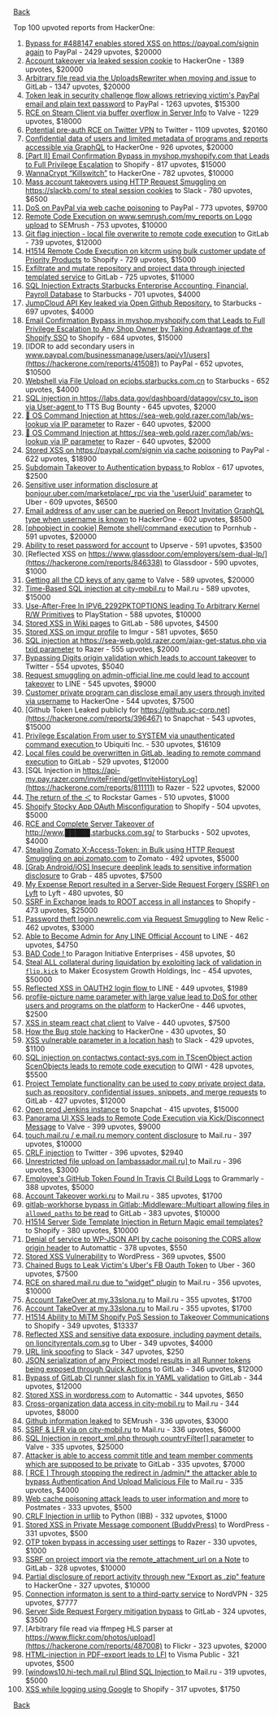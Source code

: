 [Back](../README.md)

Top 100 upvoted reports from HackerOne:

1. [Bypass for #488147 enables stored XSS on https://paypal.com/signin again](https://hackerone.com/reports/510152) to PayPal - 2429 upvotes, $20000
2. [Account takeover via leaked session cookie](https://hackerone.com/reports/745324) to HackerOne - 1389 upvotes, $20000
3. [Arbitrary file read via the UploadsRewriter when moving and issue](https://hackerone.com/reports/827052) to GitLab - 1347 upvotes, $20000
4. [Token leak in security challenge flow allows retrieving victim's PayPal email and plain text password](https://hackerone.com/reports/739737) to PayPal - 1263 upvotes, $15300
5. [RCE on Steam Client via buffer overflow in Server Info](https://hackerone.com/reports/470520) to Valve - 1229 upvotes, $18000
6. [Potential pre-auth RCE on Twitter VPN](https://hackerone.com/reports/591295) to Twitter - 1109 upvotes, $20160
7. [Confidential data of users and limited metadata of programs and reports accessible via GraphQL](https://hackerone.com/reports/489146) to HackerOne - 926 upvotes, $20000
8. [[Part II] Email Confirmation Bypass in myshop.myshopify.com that Leads to Full Privilege Escalation](https://hackerone.com/reports/796808) to Shopify - 817 upvotes, $15000
9. [WannaCrypt “Killswitch”](https://hackerone.com/reports/228648) to HackerOne - 782 upvotes, $10000
10. [Mass account takeovers using HTTP Request Smuggling on https://slackb.com/ to steal session cookies](https://hackerone.com/reports/737140) to Slack - 780 upvotes, $6500
11. [DoS on PayPal via web cache poisoning](https://hackerone.com/reports/622122) to PayPal - 773 upvotes, $9700
12. [Remote Code Execution on www.semrush.com/my_reports on Logo upload](https://hackerone.com/reports/403417) to SEMrush - 753 upvotes, $10000
13. [Git flag injection - local file overwrite to remote code execution](https://hackerone.com/reports/658013) to GitLab - 739 upvotes, $12000
14. [H1514 Remote Code Execution on kitcrm using bulk customer update of Priority Products](https://hackerone.com/reports/422944) to Shopify - 729 upvotes, $15000
15. [Exfiltrate and mutate repository and project data through injected templated service](https://hackerone.com/reports/446585) to GitLab - 725 upvotes, $11000
16. [SQL Injection Extracts Starbucks Enterprise Accounting, Financial, Payroll Database](https://hackerone.com/reports/531051) to Starbucks - 701 upvotes, $4000
17. [JumpCloud API Key leaked via Open Github Repository.](https://hackerone.com/reports/716292) to Starbucks - 697 upvotes, $4000
18. [Email Confirmation Bypass in myshop.myshopify.com that Leads to Full Privilege Escalation to Any Shop Owner by Taking Advantage of the Shopify SSO](https://hackerone.com/reports/791775) to Shopify - 684 upvotes, $15000
19. [IDOR to add secondary users in www.paypal.com/businessmanage/users/api/v1/users](https://hackerone.com/reports/415081) to PayPal - 652 upvotes, $10500
20. [Webshell via File Upload on ecjobs.starbucks.com.cn](https://hackerone.com/reports/506646) to Starbucks - 652 upvotes, $4000
21. [SQL injection in https://labs.data.gov/dashboard/datagov/csv_to_json via User-agent ](https://hackerone.com/reports/297478) to TTS Bug Bounty - 645 upvotes, $2000
22. [🐞 OS Command Injection at https://sea-web.gold.razer.com/lab/ws-lookup via IP parameter](https://hackerone.com/reports/821962) to Razer - 640 upvotes, $2000
23. [🐞 OS Command Injection at https://sea-web.gold.razer.com/lab/ws-lookup via IP parameter](https://hackerone.com/reports/821962) to Razer - 640 upvotes, $2000
24. [Stored XSS on https://paypal.com/signin via cache poisoning](https://hackerone.com/reports/488147) to PayPal - 622 upvotes, $18900
25. [Subdomain Takeover to Authentication bypass ](https://hackerone.com/reports/335330) to Roblox - 617 upvotes, $2500
26. [Sensitive user information disclosure at bonjour.uber.com/marketplace/_rpc via the 'userUuid' parameter](https://hackerone.com/reports/542340) to Uber - 609 upvotes, $6500
27. [Email address of any user can be queried on Report Invitation GraphQL type when username is known](https://hackerone.com/reports/792927) to HackerOne - 602 upvotes, $8500
28. [[phpobject in cookie] Remote shell/command execution](https://hackerone.com/reports/141956) to Pornhub - 591 upvotes, $20000
29. [Ability to reset password for account](https://hackerone.com/reports/322985) to Upserve  - 591 upvotes, $3500
30. [Reflected XSS on https://www.glassdoor.com/employers/sem-dual-lp/](https://hackerone.com/reports/846338) to Glassdoor - 590 upvotes, $1000
31. [Getting all the CD keys of any game](https://hackerone.com/reports/391217) to Valve - 589 upvotes, $20000
32. [Time-Based SQL injection at city-mobil.ru](https://hackerone.com/reports/868436) to Mail.ru - 589 upvotes, $15000
33. [Use-After-Free In IPV6_2292PKTOPTIONS leading To Arbitrary Kernel R/W Primitives](https://hackerone.com/reports/826026) to PlayStation - 588 upvotes, $10000
34. [Stored XSS in Wiki pages](https://hackerone.com/reports/526325) to GitLab - 586 upvotes, $4500
35. [Stored XSS on imgur profile](https://hackerone.com/reports/484434) to Imgur - 581 upvotes, $650
36. [SQL injection at https://sea-web.gold.razer.com/ajax-get-status.php via txid parameter](https://hackerone.com/reports/819738) to Razer - 555 upvotes, $2000
37. [Bypassing Digits origin validation which leads to account takeover](https://hackerone.com/reports/129873) to Twitter - 554 upvotes, $5040
38. [Request smuggling on admin-official.line.me could lead to account takeover](https://hackerone.com/reports/740037) to LINE - 545 upvotes, $9000
39. [Customer private program can disclose email any users through invited via username](https://hackerone.com/reports/807448) to HackerOne - 544 upvotes, $7500
40. [Github Token Leaked publicly for https://github.sc-corp.net](https://hackerone.com/reports/396467) to Snapchat - 543 upvotes, $15000
41. [Privilege Escalation From user to SYSTEM via unauthenticated command execution ](https://hackerone.com/reports/544928) to Ubiquiti Inc. - 530 upvotes, $16109
42. [Local files could be overwritten in GitLab, leading to remote command execution](https://hackerone.com/reports/587854) to GitLab - 529 upvotes, $12000
43. [SQL Injection in https://api-my.pay.razer.com/inviteFriend/getInviteHistoryLog](https://hackerone.com/reports/811111) to Razer - 522 upvotes, $2000
44. [The return of the ＜](https://hackerone.com/reports/639684) to Rockstar Games - 510 upvotes, $1000
45. [Shopify Stocky App OAuth Misconfiguration](https://hackerone.com/reports/740989) to Shopify - 504 upvotes, $5000
46. [RCE and Complete Server Takeover of http://www.█████.starbucks.com.sg/](https://hackerone.com/reports/502758) to Starbucks - 502 upvotes, $4000
47. [Stealing Zomato X-Access-Token: in Bulk using HTTP Request Smuggling on api.zomato.com](https://hackerone.com/reports/771666) to Zomato - 492 upvotes, $5000
48. [[Grab Android/iOS] Insecure deeplink leads to sensitive information disclosure](https://hackerone.com/reports/401793) to Grab - 485 upvotes, $7500
49. [My Expense Report resulted in a Server-Side Request Forgery (SSRF) on Lyft](https://hackerone.com/reports/885975) to Lyft - 480 upvotes, $0
50. [SSRF in Exchange leads to ROOT access in all instances](https://hackerone.com/reports/341876) to Shopify - 473 upvotes, $25000
51. [Password theft login.newrelic.com via Request Smuggling](https://hackerone.com/reports/498052) to New Relic - 462 upvotes, $3000
52. [Able to Become Admin for Any LINE Official Account](https://hackerone.com/reports/698579) to LINE - 462 upvotes, $4750
53. [BAD Code ! ](https://hackerone.com/reports/180074) to Paragon Initiative Enterprises - 458 upvotes, $0
54. [Steal ALL collateral during liquidation by exploiting lack of validation in `flip.kick`](https://hackerone.com/reports/684092) to Maker Ecosystem Growth Holdings, Inc - 454 upvotes, $50000
55. [Reflected XSS in OAUTH2 login flow ](https://hackerone.com/reports/697099) to LINE - 449 upvotes, $1989
56. [profile-picture name parameter with large value lead to DoS for other users and programs on the platform](https://hackerone.com/reports/764434) to HackerOne - 446 upvotes, $2500
57. [XSS in steam react chat client](https://hackerone.com/reports/409850) to Valve - 440 upvotes, $7500
58. [How the Bug stole hacking](https://hackerone.com/reports/762510) to HackerOne - 430 upvotes, $0
59. [XSS vulnerable parameter in a location hash](https://hackerone.com/reports/146336) to Slack - 429 upvotes, $1100
60. [SQL injection on contactws.contact-sys.com in TScenObject action ScenObjects leads to remote code execution](https://hackerone.com/reports/816254) to QIWI - 428 upvotes, $5500
61. [Project Template functionality can be used to copy private project data, such as repository, confidential issues, snippets, and merge requests](https://hackerone.com/reports/689314) to GitLab - 427 upvotes, $12000
62. [Open prod Jenkins instance](https://hackerone.com/reports/231460) to Snapchat - 415 upvotes, $15000
63. [Panorama UI XSS leads to Remote Code Execution via Kick/Disconnect Message](https://hackerone.com/reports/631956) to Valve - 399 upvotes, $9000
64. [touch.mail.ru / e.mail.ru memory content disclosure](https://hackerone.com/reports/513236) to Mail.ru - 397 upvotes, $10000
65. [CRLF injection](https://hackerone.com/reports/446271) to Twitter - 396 upvotes, $2940
66. [Unrestricted file upload on [ambassador.mail.ru] ](https://hackerone.com/reports/854032) to Mail.ru - 396 upvotes, $3000
67. [Employee's GitHub Token Found In Travis CI Build Logs](https://hackerone.com/reports/496937) to Grammarly - 388 upvotes, $5000
68. [Account Takeover worki.ru](https://hackerone.com/reports/744662) to Mail.ru - 385 upvotes, $1700
69. [gitlab-workhorse bypass in Gitlab::Middleware::Multipart allowing files in `allowed_paths` to be read](https://hackerone.com/reports/850447) to GitLab - 383 upvotes, $10000
70. [H1514 Server Side Template Injection in Return Magic email templates?](https://hackerone.com/reports/423541) to Shopify - 380 upvotes, $10000
71. [Denial of service to WP-JSON API by cache poisoning the CORS allow origin header](https://hackerone.com/reports/591302) to Automattic - 378 upvotes, $550
72. [Stored XSS Vulnerability](https://hackerone.com/reports/643908) to WordPress - 369 upvotes, $500
73. [Chained Bugs to Leak Victim's Uber's FB Oauth Token](https://hackerone.com/reports/202781) to Uber - 360 upvotes, $7500
74. [RCE on shared.mail.ru due to "widget" plugin](https://hackerone.com/reports/518637) to Mail.ru - 356 upvotes, $10000
75. [Account TakeOver at my.33slona.ru](https://hackerone.com/reports/773519) to Mail.ru - 355 upvotes, $1700
76. [Account TakeOver at my.33slona.ru](https://hackerone.com/reports/773519) to Mail.ru - 355 upvotes, $1700
77. [H1514 Ability to MiTM Shopify PoS Session to Takeover Communications](https://hackerone.com/reports/423467) to Shopify - 349 upvotes, $13337
78. [Reflected XSS and sensitive data exposure, including payment details, on lioncityrentals.com.sg](https://hackerone.com/reports/340431) to Uber - 349 upvotes, $4000
79. [URL link spoofing](https://hackerone.com/reports/481472) to Slack - 347 upvotes, $250
80. [JSON serialization of any Project model results in all Runner tokens being exposed through Quick Actions](https://hackerone.com/reports/509924) to GitLab - 346 upvotes, $12000
81. [Bypass of GitLab CI runner slash fix in YAML validation](https://hackerone.com/reports/409395) to GitLab - 344 upvotes, $12000
82. [Stored XSS in wordpress.com](https://hackerone.com/reports/733248) to Automattic - 344 upvotes, $650
83. [Cross-organization data access in city-mobil.ru](https://hackerone.com/reports/863983) to Mail.ru - 344 upvotes, $8000
84. [Github information leaked](https://hackerone.com/reports/676212) to SEMrush - 336 upvotes, $3000
85. [SSRF & LFR via on city-mobil.ru](https://hackerone.com/reports/748123) to Mail.ru - 336 upvotes, $6000
86. [SQL Injection in report_xml.php through countryFilter[] parameter](https://hackerone.com/reports/383127) to Valve - 335 upvotes, $25000
87. [Attacker is able to access commit title and team member comments which are supposed to be private](https://hackerone.com/reports/502593) to GitLab - 335 upvotes, $7000
88. [[ RCE ] Through stopping the redirect in /admin/* the attacker able to bypass Authentication And Upload Malicious File](https://hackerone.com/reports/683957) to Mail.ru - 335 upvotes, $4000
89. [Web cache poisoning attack leads to user information and more](https://hackerone.com/reports/492841) to Postmates - 333 upvotes, $500
90. [CRLF Injection in urllib](https://hackerone.com/reports/590020) to Python (IBB) - 332 upvotes, $1000
91. [Stored XSS in Private Message component (BuddyPress)](https://hackerone.com/reports/487081) to WordPress - 331 upvotes, $500
92. [OTP token bypass in accessing user settings](https://hackerone.com/reports/699082) to Razer - 330 upvotes, $1000
93. [SSRF on project import via the remote_attachment_url on a Note](https://hackerone.com/reports/826361) to GitLab - 328 upvotes, $10000
94. [Partial disclosure of report activity through new "Export as .zip" feature](https://hackerone.com/reports/182358) to HackerOne - 327 upvotes, $10000
95. [Connection informaton is sent to a third-party service](https://hackerone.com/reports/752402) to NordVPN - 325 upvotes, $7777
96. [Server Side Request Forgery mitigation bypass](https://hackerone.com/reports/632101) to GitLab - 324 upvotes, $3500
97. [Arbitrary file read via ffmpeg HLS parser at https://www.flickr.com/photos/upload](https://hackerone.com/reports/487008) to Flickr - 323 upvotes, $2000
98. [HTML-injection in PDF-export leads to LFI](https://hackerone.com/reports/809819) to Visma Public - 321 upvotes, $500
99. [[windows10.hi-tech.mail.ru]  Blind SQL Injection ](https://hackerone.com/reports/786044) to Mail.ru - 319 upvotes, $5000
100. [XSS while logging using Google](https://hackerone.com/reports/691611) to Shopify - 317 upvotes, $1750


[Back](../README.md)